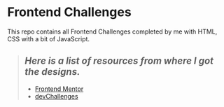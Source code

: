 # Frontend Challenges
This repo contains all Frontend Challenges completed by me with HTML, CSS with a bit of JavaScript.

>## *Here is a list of resources from where I got the designs.*
> - [Frontend Mentor](https://www.frontendmentor.io/)
> - [devChallenges](https://devchallenges.io/)

